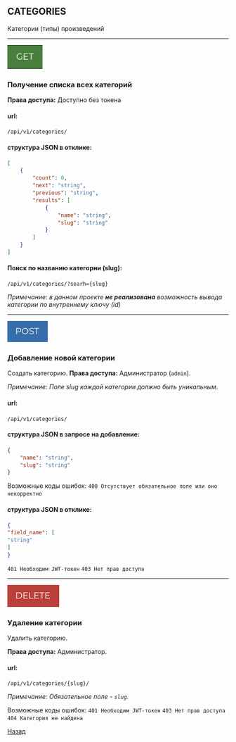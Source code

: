 ## CATEGORIES
Категории (типы) произведений
***
![GET](../png/get.png)
### Получение списка всех категорий

**Права доступа:** Доступно без токена

#### url:
```
/api/v1/categories/
```
#### структура JSON в отклике:
```JSON
[
    {
        "count": 0,
        "next": "string",
        "previous": "string",
        "results": [
            {
                "name": "string",
                "slug": "string"
            }
        ]
    }
]
```
#### Поиск по названию категории (slug):
```
/api/v1/categories/?searh={slug}
```
*Примечание: в данном проекте __не реализована__ возможность вывода категории по внутреннему ключу (id)*
***
![POST](../png/post.png)
### Добавление новой категории
Создать категорию.
**Права доступа:** Администратор (`admin`).

*Примечание: Поле slug каждой категории должно быть уникальным.*

#### url:
```
/api/v1/categories/
```
#### структура JSON в запросе на добавление:
```JSON
{
    "name": "string",
    "slug": "string"
}
```
Возможные коды ошибок:
`400 Отсутствует обязательное поле или оно некорректно`
#### структура JSON в отклике:
```JSON
{
"field_name": [
"string"
]
}
```
`401 Необходим JWT-токен`
`403 Нет прав доступа`
***
![DELETE](../png/delete.png)
### Удаление категории
Удалить категорию.

**Права доступа:** Администратор.

#### url:
```
/api/v1/categories/{slug}/
```
*Примечание: Обязательное поле - `slug`.*

Возможные коды ошибок:
`401 Необходим JWT-токен`
`403 Нет прав доступа`
`404 Категория не найдена`

[Назад](../../../README.md/#Описание)
